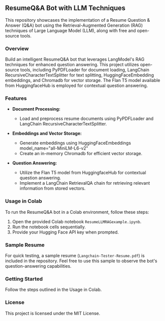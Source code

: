 ## ResumeQ&A Bot with LLM Techniques

This repository showcases the implementation of a Resume Question & Answer (Q&A) bot using the Retrieval-Augmented Generation (RAG) techniques of Large Language Model (LLM), along with free and open-source tools.

### Overview

Build an intelligent ResumeQ&A bot that leverages LangModel's RAG techniques for enhanced question answering. This project utilizes open-source tools, including PyPDFLoader for document loading, LangChain RecursiveCharacterTextSplitter for text splitting, HuggingFaceEmbedding embeddings, and Chromadb for vector storage. The Flan T5 model available from HuggingfaceHub is employed for contextual question answering.

### Features

- **Document Processing:**
  - Load and preprocess resume documents using PyPDFLoader and LangChain RecursiveCharacterTextSplitter.

- **Embeddings and Vector Storage:**
  - Generate embeddings using HuggingFaceEmbeddings model_name="all-MiniLM-L6-v2"
  - Create an in-memory Chromadb for efficient vector storage.

- **Question Answering:**
  - Utilize the Flan T5 model from HuggingfaceHub for contextual question answering.
  - Implement a LangChain RetrievalQA chain for retrieving relevant information from stored vectors.

### Usage in Colab

To run the ResumeQ&A bot in a Colab environment, follow these steps:

1. Open the provided Colab notebook `ResumeLLMRAGexample.ipynb`.
2. Run the notebook cells sequentially.
3. Provide your Hugging Face API key when prompted.

### Sample Resume

For quick testing, a sample resume (`Langchain-Tester-Resume.pdf`) is included in the repository. Feel free to use this sample to observe the bot's question-answering capabilities.

### Getting Started

Follow the steps outlined in the Usage in Colab.

### License

This project is licensed under the MIT License.
